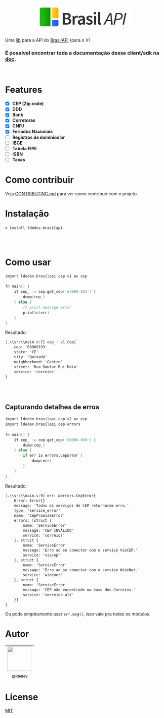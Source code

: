 <div align="center">
<h1>
<img src="https://raw.githubusercontent.com/BrasilAPI/BrasilAPI/main/public/brasilapi-logo-small.png" />

<div>

</div>
</h1>


</div>

Uma [lib](https://vpm.vlang.io/mod/ldedev.brasilapi) para a API do [BrasilAPI](https://github.com/BrasilAPI/BrasilAPI) (para o V)

### É possível encontrar toda a documentação desse client/sdk na [doc](https://ldedev.github.io/brasilapi-v/).

<br/>

# Features

- [X] **CEP (Zip code)**
- [X] **DDD**
- [X] **Bank**
- [X] **Corretoras**
- [X] **CNPJ**
- [X] **Feriados Nacionais**
- [ ] **Registros de domínios br**
- [ ] **IBGE**
- [ ] **Tabela FIPE**
- [ ] **ISBN**
- [ ] **Taxas**

# Como contribuir

Veja [CONTRIBUTING.md](./CONTRIBUTING.md) para ver como contribuir com o projeto.

# Instalação

`v install ldedev.brasilapi`

<br/><br/>

# Como usar

```v
import ldedev.brasilapi.cep.v1 as cep

fn main() {
	if cep_ := cep.get_cep('63900-193') {
	    dump(cep_)
	} else {
	    // print message error
	    println(err)
	}
}
```

Resultado:
```
[.\\src\\main.v:7] cep_: v1.Cep{
    cep: '63900193'
    state: 'CE'
    city: 'Quixadá'
    neighborhood: 'Centro'
    street: 'Rua Doutor Rui Maia'
    service: 'correios'
}
```

<br/><br/>

## Capturando detalhes de erros
```v
import ldedev.brasilapi.cep.v2 as cep
import ldedev.brasilapi.cep.errors

fn main() {
	if cep_ := cep.get_cep('00000-000') {
    	dump(cep_)
	} else {
	    if err is errors.CepError {
            dump(err)
        }
	}
}
```

Resultado:
```
[.\\src\\main.v:9] err: &errors.CepError{
    Error: Error{}
    message: 'Todos os serviços de CEP retornaram erro.'
    type: 'service_error'
    name: 'CepPromiseError'
    errors: [struct {
        name: 'ServiceError'
        message: 'CEP INVÁLIDO'
        service: 'correios'
    }, struct {
        name: 'ServiceError'
        message: 'Erro ao se conectar com o serviço ViaCEP.'
        service: 'viacep'
    }, struct {
        name: 'ServiceError'
        message: 'Erro ao se conectar com o serviço WideNet.'
        service: 'widenet'
    }, struct {
        name: 'ServiceError'
        message: 'CEP não encontrado na base dos Correios.'
        service: 'correios-alt'
    }]
}
```

Ou pode simplesmente usar `err.msg()`, isso vale pra todos os módulos.


# Autor

<div align="center">


| [<img width="80" height="80" src="https://avatars.githubusercontent.com/u/7676415?v=4?size=32" width=115><br><sub>@ldedev</sub>](https://github.com/ldedev) |
| :-----------------------------------------------------------------------------------------------------------------------------------------------------------: |

</div>

# License

[MIT](./LICENSE)
